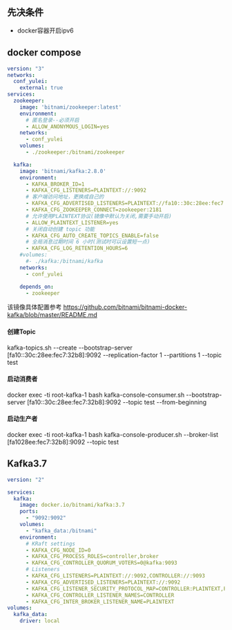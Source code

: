 ## 先决条件

-   docker容器开启ipv6

## docker compose

```yaml
version: "3"
networks:
  conf_yulei:
    external: true
services:
  zookeeper:
    image: 'bitnami/zookeeper:latest'
    environment:
      # 匿名登录--必须开启
      - ALLOW_ANONYMOUS_LOGIN=yes
    networks:
      - conf_yulei
    volumes:
      - ./zookeeper:/bitnami/zookeeper

  kafka:
    image: 'bitnami/kafka:2.8.0'
    environment:
      - KAFKA_BROKER_ID=1
      - KAFKA_CFG_LISTENERS=PLAINTEXT://:9092
      # 客户端访问地址，更换成自己的
      - KAFKA_CFG_ADVERTISED_LISTENERS=PLAINTEXT://fa10::30c:28ee:fec7:32b8:9092
      - KAFKA_CFG_ZOOKEEPER_CONNECT=zookeeper:2181
      # 允许使用PLAINTEXT协议(镜像中默认为关闭,需要手动开启)
      - ALLOW_PLAINTEXT_LISTENER=yes
      # 关闭自动创建 topic 功能
      - KAFKA_CFG_AUTO_CREATE_TOPICS_ENABLE=false
      # 全局消息过期时间 6 小时(测试时可以设置短一点)
      - KAFKA_CFG_LOG_RETENTION_HOURS=6
    #volumes:
      #- ./kafka:/bitnami/kafka
    networks:
      - conf_yulei

    depends_on:
      - zookeeper
```

该镜像具体配置参考 https://github.com/bitnami/bitnami-docker-kafka/blob/master/README.md

#### 创建Topic

kafka-topics.sh --create --bootstrap-server [fa10::30c:28ee:fec7:32b8]:9092 --replication-factor 1 --partitions 1 --topic test

#### 启动消费者

docker  exec -ti root-kafka-1 bash
kafka-console-consumer.sh --bootstrap-server [fa10::30c:28ee:fec7:32b8]:9092 --topic test --from-beginning

#### 启动生产者

docker  exec -ti root-kafka-1 bash
kafka-console-producer.sh --broker-list [fa1028ee:fec7:32b8]:9092 --topic test


## Kafka3.7
```yaml
version: "2"

services:
  kafka:
    image: docker.io/bitnami/kafka:3.7
    ports:
      - "9092:9092"
    volumes:
      - "kafka_data:/bitnami"
    environment:
      # KRaft settings
      - KAFKA_CFG_NODE_ID=0
      - KAFKA_CFG_PROCESS_ROLES=controller,broker
      - KAFKA_CFG_CONTROLLER_QUORUM_VOTERS=0@kafka:9093
      # Listeners
      - KAFKA_CFG_LISTENERS=PLAINTEXT://:9092,CONTROLLER://:9093
      - KAFKA_CFG_ADVERTISED_LISTENERS=PLAINTEXT://:9092
      - KAFKA_CFG_LISTENER_SECURITY_PROTOCOL_MAP=CONTROLLER:PLAINTEXT,PLAINTEXT:PLAINTEXT
      - KAFKA_CFG_CONTROLLER_LISTENER_NAMES=CONTROLLER
      - KAFKA_CFG_INTER_BROKER_LISTENER_NAME=PLAINTEXT
volumes:
  kafka_data:
    driver: local

```